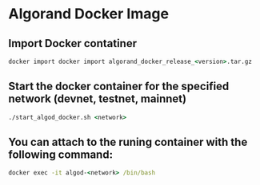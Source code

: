 # Algorand Docker Image 


## Import Docker contatiner  

```cmd
docker import docker import algorand_docker_release_<version>.tar.gz 
```


## Start the docker container for the specified network (devnet, testnet, mainnet)

```cmd
./start_algod_docker.sh <network> 
```

## You can attach to the runing container with the following command:

```cmd
docker exec -it algod-<network> /bin/bash
```